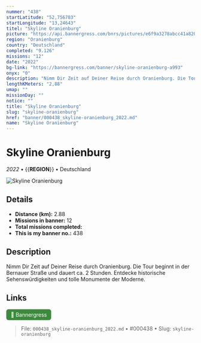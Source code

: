 ```yaml
---
nummer: "438"
startLatitude: "52,756783"
startLongitude: "13,24643"
titel: "Skyline Oranienburg"
picture: "https://api.bannergress.com/bnrs/pictures/e6f9a3278abcc41a820d1a2fadbbd15c"
region: "Oranienburg"
country: "Deutschland"
completed: "9.126"
missions: "12"
date: "2022"
bg-link: "https://bannergress.com/banner/skyline-oranienburg-a993"
onyx: "0"
description: "Nimm Dir Zeit auf Deiner Reise durch Oranienburg. Die Tour beginnt in der Bernauer Straße und dauert ca. 2 Stunden. Entdecke historische Sehenswürdigkeiten und tolle Monumente der Moderne."
lengthKMeters: "2,88"
umap: ""
missionDay: ""
notice: ""
title: "Skyline Oranienburg"
slug: "skyline-oranienburg"
href: "banner/000438_skyline-oranienburg_2022.md"
name: "Skyline Oranienburg"
---
```

# Skyline Oranienburg

*2022* • {{__REGION__}} • Deutschland

![Skyline Oranienburg](https://api.bannergress.com/bnrs/pictures/e6f9a3278abcc41a820d1a2fadbbd15c)



## Details
- **Distance (km):** 2.88
- **Missions in banner:** 12
- **Total missions completed:** 
- **This is my banner no.:** 438



## Description
Nimm Dir Zeit auf Deiner Reise durch Oranienburg. Die Tour beginnt in der Bernauer Straße und dauert ca. 2 Stunden. Entdecke historische Sehenswürdigkeiten und tolle Monumente der Moderne.



## Links
<a href="https://bannergress.com/banner/skyline-oranienburg-a993" target="_blank" style="display:inline-block;margin-right:8px;padding:6px 12px;background:#3c8b3c;color:#fff;text-decoration:none;border-radius:6px;">🔗 Bannergress</a>



> File: `000438_skyline-oranienburg_2022.md` • #000438 • Slug: `skyline-oranienburg`
